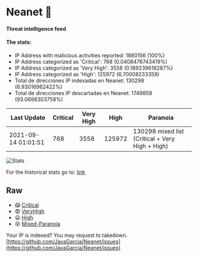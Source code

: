 # Neanet :hocho:
#### Threat intelligence feed
#### The stats:

- IP Address with malicious activities reported: 1880156 (100%)
- IP Address categorized as 'Critical':  768 (0.0408476743419%)
- IP Address categorized as 'Very High':  3558 (0.189239616287%)
- IP Address categorized as 'High':  125972 (6.70008233359)
- Total de direcciones IP indexadas en Neanet:  130298 (6.93016962422%)
- Total de direcciones IP descartadas en Neanet:  1749858 (93.0698303758%)

| Last Update | Critical | Very High | High | Paranoia |
| --- | --- | --- | --- | --- |
| 2021-09-14 01:01:51 | 768 | 3558 | 125972 | 130298 mixed list (Critical + Very High + High)|

![Stats](https://docs.google.com/spreadsheets/d/e/2PACX-1vSnaNMIXVabIpDJjufMlzH7poXnshF3mgd8Is1g9ytUEzVsP5my4Trn8f-xkoLLQ38xpL3HtmUexLo6/pubchart?oid=501124687&format=image)

For the historical stats go to: [link](/stats.csv)
## Raw
- :scream: [Critical](https://raw.githubusercontent.com/JavaGarcia/Neanet/master/blacklists/neanet_critical.txt)
- :fearful: [VeryHigh](https://raw.githubusercontent.com/JavaGarcia/Neanet/master/blacklists/neanet_veryHigh.txtt)
- :frowning: [High](https://raw.githubusercontent.com/JavaGarcia/Neanet/master/blacklists/neanet_high.txt)
- :dizzy_face: [Mixed-Paranoia](https://raw.githubusercontent.com/JavaGarcia/Neanet/master/blacklists/neanet_all.txt)


Your IP is indexed? You may request to takedown. [https://github.com/JavaGarcia/Neanet/issues](https://github.com/JavaGarcia/Neanet/issues)













































































































































































































































































































































































































































































































































































































































































































































































































































































































































































































































































































































































































































































































































































































































































































































































































































































































































































































































































































































































































































































































































































































































































































































































































































































































































































































































































































































































































































































































































































































































































































































































































































































































































































































































































































































































































































































































































































































































































































































































































































































































































































































































































































































































































































































































































































































































































































































































































































































































































































































































































































































































































































































































































































































































































































































































































































































































































































































































































































































































































































































































































































































































































































































































































































































































































































































































































































































































































































































































































































































































































































































































































































































































































































































































































































































































































































































































































































































































































































































































































































































































































































































































































































































































































































































































































































































































































































































































































































































































































